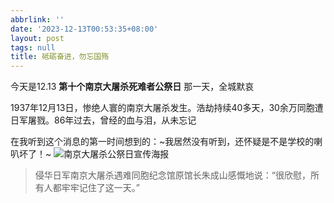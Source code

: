 ```yaml
---
abbrlink: ''
date: '2023-12-13T00:53:35+08:00'
layout: post
tags: null
title: 砥砺奋进，勿忘国殇
---
```

今天是12.13
**第十个南京大屠杀死难者公祭日**
那一天，全城默哀

1937年12月13日，惨绝人寰的南京大屠杀发生。浩劫持续40多天，30余万同胞遭日军屠戮。86年过去，曾经的血与泪，从未忘记

在我听到这个消息的第一时间想到的：~我居然没有听到，还怀疑是不是学校的喇叭坏了！~
![南京大屠杀公祭日宣传海报](https://pic.awaae001.top/%E5%A4%A7%E4%BA%8B%E8%AE%B0/23-12-13-NJDTS/th.webp)

> 侵华日军南京大屠杀遇难同胞纪念馆原馆长朱成山感慨地说：“很欣慰，所有人都牢牢记住了这一天。”


